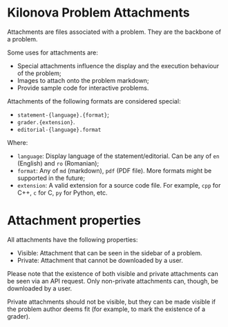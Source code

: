 # Kilonova Problem Attachments

Attachments are files associated with a problem. They are the backbone of a problem. 

Some uses for attachments are:
- Special attachments influence the display and the execution behaviour of the problem;
- Images to attach onto the problem markdown;
- Provide sample code for interactive problems.

Attachments of the following formats are considered special:

- `statement-{language}.{format}`;
- `grader.{extension}`.
- `editorial-{language}.format`

Where:
- `language`: Display language of the statement/editorial. Can be any of `en` (English) and `ro` (Romanian);
- `format`: Any of `md` (markdown), `pdf` (PDF file). More formats might be supported in the future;
- `extension`: A valid extension for a source code file. For example, `cpp` for C++, `c` for C, `py` for Python, etc.

# Attachment properties

All attachments have the following properties: 
- Visible: Attachment that can be seen in the sidebar of a problem.
- Private: Attachment that cannot be downloaded by a user.

Please note that the existence of both visible and private attachments can be seen via an API request. Only non-private attachments can, though, be downloaded by a user.

Private attachments should not be visible, but they can be made visible if the problem author deems fit (for example, to mark the existence of a grader).

